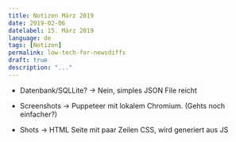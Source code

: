 ```yaml
---
title: Notizen März 2019
date: 2019-02-06
datelabel: 15. März 2019
language: de
tags: [Notizen]
permalink: low-tech-for-newsdiffs
draft: true
description: "..."
---
```



- Datenbank/SQLLite? -> Nein, simples JSON File reicht

- Screenshots -> Puppeteer mit lokalem Chromium. (Gehts noch einfacher?)

- Shots -> HTML Seite mit paar Zeilen CSS, wird generiert aus JS
